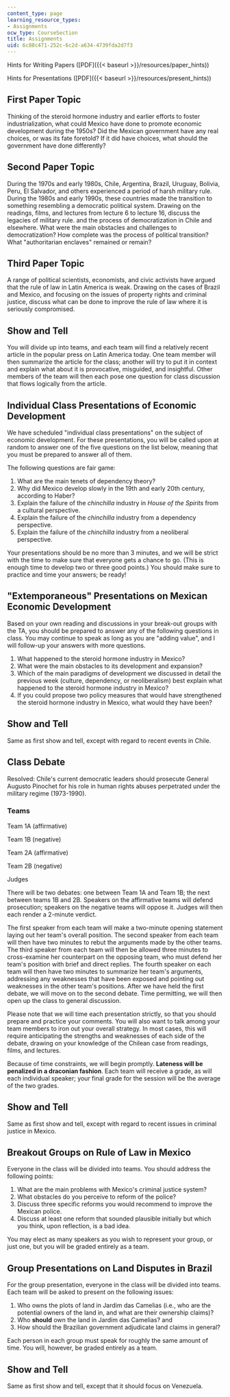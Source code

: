 ```yaml
---
content_type: page
learning_resource_types:
- Assignments
ocw_type: CourseSection
title: Assignments
uid: 6c88c471-252c-6c2d-a634-4739fda2d7f3
---
```


Hints for Writing Papers ([PDF]({{< baseurl >}}/resources/paper_hints))

Hints for Presentations ([PDF]({{< baseurl >}}/resources/present_hints))

First Paper Topic
-----------------

Thinking of the steroid hormone industry and earlier efforts to foster industrialization, what could Mexico have done to promote economic development during the 1950s? Did the Mexican government have any real choices, or was its fate foretold? If it did have choices, what should the government have done differently?

Second Paper Topic
------------------

During the 1970s and early 1980s, Chile, Argentina, Brazil, Uruguay, Bolivia, Peru, El Salvador, and others experienced a period of harsh military rule. During the 1980s and early 1990s, these countries made the transition to something resembling a democratic political system. Drawing on the readings, films, and lectures from lecture 6 to lecture 16, discuss the legacies of military rule. and the process of democratization in Chile and elsewhere. What were the main obstacles and challenges to democratization? How complete was the process of political transition? What "authoritarian enclaves" remained or remain?

Third Paper Topic
-----------------

A range of political scientists, economists, and civic activists have argued that the rule of law in Latin America is weak. Drawing on the cases of Brazil and Mexico, and focusing on the issues of property rights and criminal justice, discuss what can be done to improve the rule of law where it is seriously compromised.

Show and Tell
-------------

You will divide up into teams, and each team will find a relatively recent article in the popular press on Latin America today. One team member will then summarize the article for the class; another will try to put it in context and explain what about it is provocative, misguided, and insightful. Other members of the team will then each pose one question for class discussion that flows logically from the article.

Individual Class Presentations of Economic Development
------------------------------------------------------

We have scheduled "individual class presentations" on the subject of economic development. For these presentations, you will be called upon at random to answer one of the five questions on the list below, meaning that you must be prepared to answer all of them.

The following questions are fair game:

1.  What are the main tenets of dependency theory?
2.  Why did Mexico develop slowly in the 19th and early 20th century, according to Haber?
3.  Explain the failure of the _chinchilla_ industry in _House of the Spirits_ from a cultural perspective.
4.  Explain the failure of the _chinchilla_ industry from a dependency perspective.
5.  Explain the failure of the _chinchilla_ industry from a neoliberal perspective.

Your presentations should be no more than 3 minutes, and we will be strict with the time to make sure that everyone gets a chance to go. (This is enough time to develop two or three good points.) You should make sure to practice and time your answers; be ready!

"Extemporaneous" Presentations on Mexican Economic Development
--------------------------------------------------------------

Based on your own reading and discussions in your break-out groups with the TA, you should be prepared to answer any of the following questions in class. You may continue to speak as long as you are "adding value", and I will follow-up your answers with more questions.

1.  What happened to the steroid hormone industry in Mexico?
2.  What were the main obstacles to its development and expansion?
3.  Which of the main paradigms of development we discussed in detail the previous week (culture, dependency, or neoliberalism) best explain what happened to the steroid hormone industry in Mexico?
4.  If you could propose two policy measures that would have strengthened the steroid hormone industry in Mexico, what would they have been?

Show and Tell
-------------

Same as first show and tell, except with regard to recent events in Chile.

Class Debate
------------

Resolved: Chile's current democratic leaders should prosecute General Augusto Pinochet for his role in human rights abuses perpetrated under the military regime (1973-1990).

### Teams

Team 1A (affirmative)

Team 1B (negative)

Team 2A (affirmative)

Team 2B (negative)

Judges

There will be two debates: one between Team 1A and Team 1B; the next between teams 1B and 2B. Speakers on the affirmative teams will defend prosecution; speakers on the negative teams will oppose it. Judges will then each render a 2-minute verdict.

The first speaker from each team will make a two-minute opening statement laying out her team's overall position. The second speaker from each team will then have two minutes to rebut the arguments made by the other teams. The third speaker from each team will then be allowed three minutes to cross-examine her counterpart on the opposing team, who must defend her team's position with brief and direct replies. The fourth speaker on each team will then have two minutes to summarize her team's arguments, addressing any weaknesses that have been exposed and pointing out weaknesses in the other team's positions. After we have held the first debate, we will move on to the second debate. Time permitting, we will then open up the class to general discussion.

Please note that we will time each presentation strictly, so that you should prepare and practice your comments. You will also want to talk among your team members to iron out your overall strategy. In most cases, this will require anticipating the strengths and weaknesses of each side of the debate, drawing on your knowledge of the Chilean case from readings, films, and lectures.

Because of time constraints, we will begin promptly. **Lateness will be penalized in a draconian fashion**. Each team will receive a grade, as will each individual speaker; your final grade for the session will be the average of the two grades.

Show and Tell
-------------

Same as first show and tell, except with regard to recent issues in criminal justice in Mexico.

Breakout Groups on Rule of Law in Mexico
----------------------------------------

Everyone in the class will be divided into teams. You should address the following points:

1.  What are the main problems with Mexico's criminal justice system?
2.  What obstacles do you perceive to reform of the police?
3.  Discuss three specific reforms you would recommend to improve the Mexican police.
4.  Discuss at least one reform that sounded plausible initially but which you think, upon reflection, is a bad idea.

You may elect as many speakers as you wish to represent your group, or just one, but you will be graded entirely as a team.

Group Presentations on Land Disputes in Brazil
----------------------------------------------

For the group presentation, everyone in the class will be divided into teams. Each team will be asked to present on the following issues:

1.  Who owns the plots of land in Jardim das Camelias (i.e., who are the potential owners of the land in, and what are their ownership claims)?
2.  Who **should** own the land in Jardim das Camelias? and
3.  How should the Brazilian government adjudicate land claims in general?

Each person in each group must speak for roughly the same amount of time. You will, however, be graded entirely as a team.

Show and Tell
-------------

Same as first show and tell, except that it should focus on Venezuela.